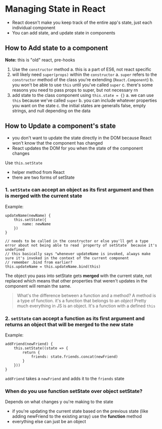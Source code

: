 # Managing State in React

- React doesn't make you keep track of the entire app's state, just each individual component
- You can add state, and update state in components

## How to Add state to a component

**Note:** this is "old" react, pre-hooks

1. Use the `constructor` method
   a. this is a part of ES6, not react specific
2. will likely need `super(props)` within the `constructor`
   a. `super` refers to the `constructor` method of the class you're extending (`React.Component`)
   b. you won't be able to use `this` until you've called `super`
   c. there's some reasons you need to pass props to super, but not necessary rn
3. add state to the class component using `this.state = {}`
   a. we can use `this` because we've called `super`
   b. you can include whatever properties you want on the state
   c. the initial states are generalls false, empty strings, and null depending on the data

## How to Update a component's state

- you don't want to update the state directly in the DOM because React won't know that the component has changed
- React updates the DOM for you when the state of the component changes

Use `this.setState`

- helper method from React
- there are two forms of setState

### 1. `setState` can accept an **object** as its first argument and then is merged with the current state

Example:

```JS
updateName(newName) {
    this.setState({
        name: newName
    })
}

// needs to be called in the constructor or else you'll get a type error about not being able to read `property of setState` because it's undefined
// this basically says "whenever updateName is invoked, always make sure it's invoked in the context of the current component
// remember .bind from earlier?
this.updateName = this.updateName.bind(this)
```

The object you pass into setState gets **merged** with the current state, not replaced which means that other properties that weren't updates in the component will remain the same.

> What's the difference between a function and a method?
> A method is a type of function. it's a function that belongs to an _object_
> Pretty much everything in JS is an object.
> It's a function with a defined `this`

### 2. `setState` can accept a **function** as its first argument and returns an object that will be merged to the new state

Example:

```JS
addFriend(newFriend) {
    this.setState((state => {
        return {
            friends: state.friends.concat(newFriend)
        }
    }))
}
```

`addFriend` takes a `newFriend` and adds it to the `friends` state

### When do you use function setState over object setState?

Depends on what changes y ou're making to the state

- if you're updating the current state based on the previous state (like adding newFriend to the existing array) use the **function** method
- everything else can just be an object
